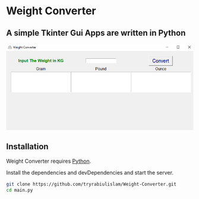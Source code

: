 # Weight Converter
## A simple Tkinter Gui Apps are written in Python

![GitHub](https://github.com/tryrabiulislam/Weight-Converter/blob/main/Screenshot.png?raw=true)


## Installation

Weight Converter requires [Python](https://www.python.org//).

Install the dependencies and devDependencies and start the server.

```sh
git clone https://github.com/tryrabiulislam/Weight-Converter.git
cd main.py
```
